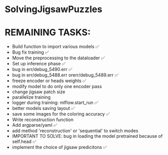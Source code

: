 # SolvingJigsawPuzzles


# REMAINING TASKS:
- Build function to import various models ✅
- Bug fix training ✅
- Move the preprocessing to the dataloader ✅
- Set up inference phase ✅
- bug in err/debug_5490.err ✅
- bug in err/debug_5488.err orerr/debug_5489.err ✅
- freeze encoder or heads weights ✅
- modify model to do only one encoder pass
- change jigsaw patch size
- parallelize training
- logger during training: mlflow.start_run ✅
- better models saving layout ✅
- save some images for the coloring accuracy ✅
- Write reconstruction function 
- Add argparse/yaml ✅
- add method 'reconstruction' or 'sequential' to switch modes
- IMPORTANT TO SOLVE: bug in loading the model pretrained because of self.head ✅
- implement the choice of jigsaw predicitons ✅